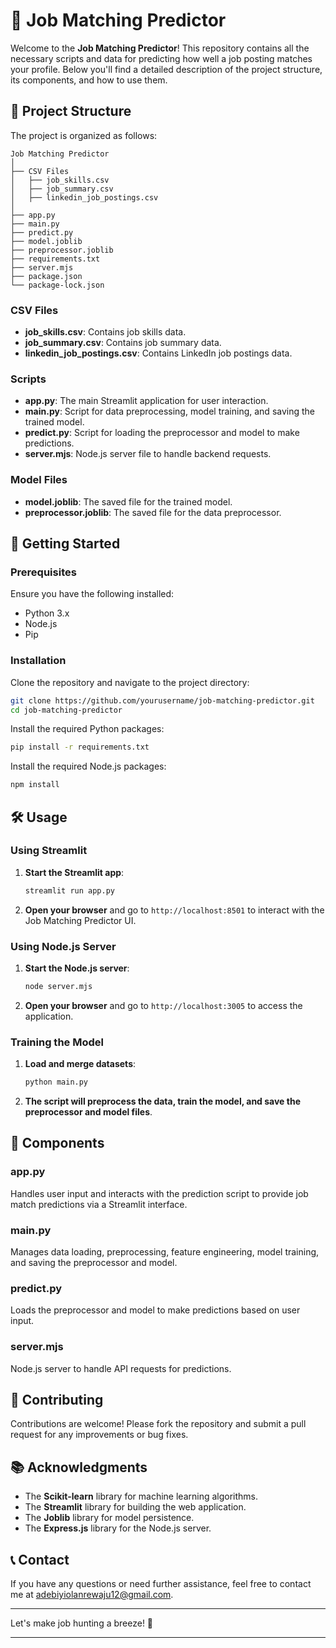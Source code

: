 # 🎯 Job Matching Predictor

Welcome to the **Job Matching Predictor**! This repository contains all the necessary scripts and data for predicting how well a job posting matches your profile. Below you'll find a detailed description of the project structure, its components, and how to use them.

## 📂 Project Structure

The project is organized as follows:

```
Job Matching Predictor
│
├── CSV Files
│   ├── job_skills.csv
│   ├── job_summary.csv
│   ├── linkedin_job_postings.csv
│
├── app.py
├── main.py
├── predict.py
├── model.joblib
├── preprocessor.joblib
├── requirements.txt
├── server.mjs
├── package.json
└── package-lock.json
```

### CSV Files

- **job_skills.csv**: Contains job skills data.
- **job_summary.csv**: Contains job summary data.
- **linkedin_job_postings.csv**: Contains LinkedIn job postings data.

### Scripts

- **app.py**: The main Streamlit application for user interaction.
- **main.py**: Script for data preprocessing, model training, and saving the trained model.
- **predict.py**: Script for loading the preprocessor and model to make predictions.
- **server.mjs**: Node.js server file to handle backend requests.

### Model Files

- **model.joblib**: The saved file for the trained model.
- **preprocessor.joblib**: The saved file for the data preprocessor.

## 🚀 Getting Started

### Prerequisites

Ensure you have the following installed:

- Python 3.x
- Node.js
- Pip

### Installation

Clone the repository and navigate to the project directory:

```bash
git clone https://github.com/yourusername/job-matching-predictor.git
cd job-matching-predictor
```

Install the required Python packages:

```bash
pip install -r requirements.txt
```

Install the required Node.js packages:

```bash
npm install
```

## 🛠️ Usage

### Using Streamlit

1. **Start the Streamlit app**:
    ```bash
    streamlit run app.py
    ```

2. **Open your browser** and go to `http://localhost:8501` to interact with the Job Matching Predictor UI.

### Using Node.js Server

1. **Start the Node.js server**:
    ```bash
    node server.mjs
    ```

2. **Open your browser** and go to `http://localhost:3005` to access the application.

### Training the Model

1. **Load and merge datasets**:
    ```bash
    python main.py
    ```

2. **The script will preprocess the data, train the model, and save the preprocessor and model files**.

## 🔧 Components

### app.py

Handles user input and interacts with the prediction script to provide job match predictions via a Streamlit interface.

### main.py

Manages data loading, preprocessing, feature engineering, model training, and saving the preprocessor and model.

### predict.py

Loads the preprocessor and model to make predictions based on user input.

### server.mjs

Node.js server to handle API requests for predictions.

## 🤝 Contributing

Contributions are welcome! Please fork the repository and submit a pull request for any improvements or bug fixes.

## 📚 Acknowledgments

- The **Scikit-learn** library for machine learning algorithms.
- The **Streamlit** library for building the web application.
- The **Joblib** library for model persistence.
- The **Express.js** library for the Node.js server.

## 📞 Contact

If you have any questions or need further assistance, feel free to contact me at [adebiyiolanrewaju12@gmail.com](mailto:adebiyiolanrewaju12@gmail.com).

---

Let's make job hunting a breeze! 🚀

---
